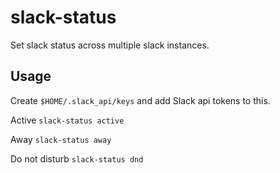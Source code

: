 # slack-status
Set slack status across multiple slack instances. 

## Usage 
Create `$HOME/.slack_api/keys` and add Slack api tokens to this.

Active
`slack-status active`

Away
`slack-status away`

Do not disturb
`slack-status dnd`
